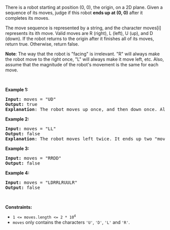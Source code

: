 There is a robot starting at position (0, 0), the origin, on a 2D plane. Given a sequence of its moves, judge if this robot __ends up at (0, 0)__ after it completes its moves.

The move sequence is represented by a string, and the character moves\[i\] represents its ith move. Valid moves are R (right), L (left), U (up), and D (down). If the robot returns to the origin after it finishes all of its moves, return true. Otherwise, return false.

__Note__: The way that the robot is "facing" is irrelevant. "R" will always make the robot move to the right once, "L" will always make it move left, etc. Also, assume that the magnitude of the robot's movement is the same for each move.

&nbsp;

__Example 1:__

<pre>
<strong>Input:</strong> moves = "UD"
<strong>Output:</strong> true
<strong>Explanation</strong>: The robot moves up once, and then down once. All moves have the same magnitude, so it ended up at the origin where it started. Therefore, we return true.
</pre>

__Example 2:__

<pre>
<strong>Input:</strong> moves = "LL"
<strong>Output:</strong> false
<strong>Explanation</strong>: The robot moves left twice. It ends up two "moves" to the left of the origin. We return false because it is not at the origin at the end of its moves.
</pre>

__Example 3:__

<pre>
<strong>Input:</strong> moves = "RRDD"
<strong>Output:</strong> false
</pre>

__Example 4:__

<pre>
<strong>Input:</strong> moves = "LDRRLRUULR"
<strong>Output:</strong> false
</pre>

&nbsp;

__Constraints:__

*   <code>1 &lt;= moves.length &lt;= 2 * 10<sup>4</sup></code>
*   `` moves `` only contains the characters `` 'U' ``, `` 'D' ``, `` 'L' `` and `` 'R' ``.